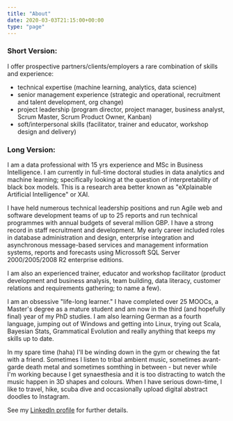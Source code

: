 ```yaml
---
title: "About"
date: 2020-03-03T21:15:00+00:00
type: "page"
---
```


### Short Version:

I offer prospective partners/clients/employers a rare combination of skills and experience:
* technical expertise (machine learning, analytics, data science)
* senior management experience (strategic and operational, recruitment and talent development, org change)
* project leadership (program director, project manager, business analyst, Scrum Master, Scrum Product Owner, Kanban)
* soft/interpersonal skills (facilitator, trainer and educator, workshop design and delivery)

### Long Version:

I am a data professional with 15 yrs experience and MSc in Business Intelligence. I am currently in full-time doctoral studies in data analytics and machine learning; specifically looking at the question of interpretability of black box models. This is a research area better known as "eXplainable Artificial Intelligence" or XAI.

I have held numerous technical leadership positions and run Agile web and software development teams of up to 25 reports and run technical programmes with annual budgets of several million GBP. I have a strong record in staff recruitment and development. My early career included roles in database administration and design, enterprise integration and asynchronous message-based services and management information systems, reports and forecasts using Microssoft SQL Server 2000/2005/2008 R2 enterprise editions.

I am also an experienced trainer, educator and workshop facilitator (product development and business analysis, team building, data literacy, customer relations and requirements gathering; to name a few).

I am an obsessive "life-long learner." I have completed over 25 MOOCs, a Master's degree as a mature student and am now in the third (and hopefully final) year of my PhD studies. I am also learning German as a fourth language, jumping out of Windows and getting into Linux, trying out Scala, Bayesian Stats, Grammatical Evolution and really anything that keeps my skills up to date.

In my spare time (haha) I'll be winding down in the gym or chewing the fat with a friend. Sometimes I listen to tribal ambient music, sometimes avant-garde death metal and sometimes somthing in between - but never while I'm working because I get synaesthesia and it is too distracting to watch the music happen in 3D shapes and colours. When I have serious down-time, I like to travel, hike, scuba dive and occasionally upload digital abstract doodles to Instagram.

See my [LinkedIn profile](https://www.linkedin.com/in/julian-hatwell-2297855/) for further details.